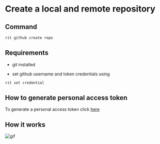 # Create a local and remote repository

## Command

```bash
rit github create repo
```

## Requirements

- git installed

- set github username and token credentials using

```bash
rit set credential
```

## How to generate personal access token

To generate a personal access token click [here](https://github.com/settings/tokens)

## How it works

![gif](https://media.giphy.com/media/U5bfisA8omNg52kEG1/giphy.gif)
